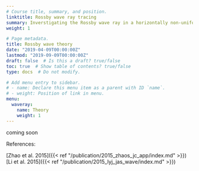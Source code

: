 ```yaml
---
# Course title, summary, and position.
linktitle: Rossby wave ray tracing
summary: Inverstigating the Rossby wave ray in a horizontally non-uniform flow.
weight: 1

# Page metadata.
title: Rossby wave theory
date: "2019-04-09T00:00:00Z"
lastmod: "2019-09-09T00:00:00Z"
draft: false  # Is this a draft? true/false
toc: true  # Show table of contents? true/false
type: docs  # Do not modify.

# Add menu entry to sidebar.
# - name: Declare this menu item as a parent with ID `name`.
# - weight: Position of link in menu.
menu:
  waveray:
    name: Theory
    weight: 1
---
```



coming soon



References:


[Zhao et al. 2015]({{< ref "/publication/2015_zhaos_jc_app/index.md" >}})
[Li et al. 2015]({{< ref "/publication/2015_lyj_jas_wave/index.md" >}})

